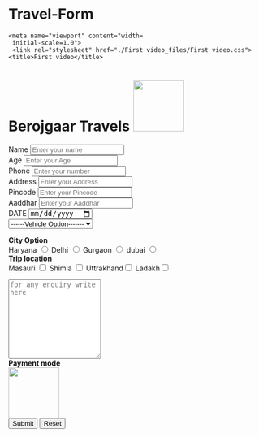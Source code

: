# Travel-Form
<!DOCTYPE html>
<!-- saved from url=(0087)file:///C:/Users/yash/Documents/HTML%20PROJECT%20FILES/REVISE%20HTML/First%20video.html -->
<html lang="en"><head><meta http-equiv="Content-Type" content="text/html; charset=UTF-8">
    
    <meta name="viewport" content="width=
     initial-scale=1.0">
     <link rel="stylesheet" href="./First video_files/First video.css">
    <title>First video</title>
</head>
<body>
    <div>
        <h1>Berojgaar Travels 
        <img src="./First video_files/download.png" width="100px" alt=""> </h1>
    </div>
    <div>
        <form action="file:///C:/Users/yash/Documents/HTML%20PROJECT%20FILES/REVISE%20HTML/Register%20Form">
   Name  <input type="text" placeholder="Enter your name" name="Register"> <br>
   Age  <input type="number" placeholder="Enter your Age"> <br>
   Phone  <input type="number" placeholder="Enter your number"> <br>
   Address <input type="text" placeholder="Enter your Address"> <br>
   Pincode <input type="number" placeholder="Enter your Pincode"> <br>
   Aaddhar <input type="number" placeholder="Enter your Aaddhar"> <br>
   DATE <input type="date" placeholder="Enter your Travel date"> <br>
   <select name="Vehicle " id="Vehicle">
    <option value="------Vehicle Option------------- "> ------Vehicle Option------- </option>
    <option value="Omni ">Omni </option>
     <option value="maruti"> Maruti</option>
     <option value="Mercedes"> Mercedes </option>
     <option value="Alto"> Alto</option>
     <option value="Truck">Truck</option>
     <option value="tata407"> Tata </option>
 </select> <br>

 <b>City Option </b> <br id="city">
 <label for="City">
     Haryana <input type="radio" value="Haryana" name=" city" id="City">
     Delhi <input type="radio" value="delhi" name=" city" id="City">
     Gurgaon <input type="radio" value="Gurgaon" name=" city" id="City">
     dubai <input type="radio" value="dubai" name=" city" id="City">
    </label> 
 <br>
  <b>Trip location </b> <br id="trip">
  <label for="Trip">
    Masauri <input type="checkbox" value="Masauri" name="Masauri" id="Trip">
    Shimla <input type="checkbox" value="shimla" name="shimla"  id= "trip">
    Uttrakhand<input type="checkbox" value="Uttrakand" name="Uttrakand" id="Trip">
    Ladakh<input type="checkbox" value="Ladakh" name="Ladakh" id="Trip">

 </label>
<div class="text">
<textarea name="explain" id="explain cols=" 30"="" rows="10" placeholder="for any enquiry write here"></textarea> <br>
</div> 
 <b>Payment mode</b> <br>
<img class="image" src="./First video_files/WhatsApp Image 2023-12-13 at 13.26.01_742423e9.jpg" width="100px" alt=""> <br>
<button>Submit</button>
<button>Reset</button>
</form></div>


</body></html>
